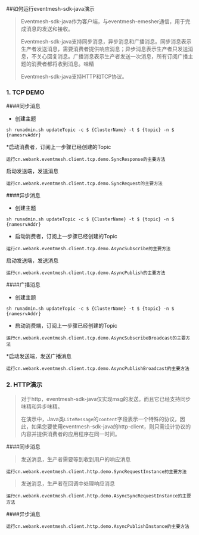 ##如何运行eventmesh-sdk-java演示

> Eventmesh-sdk-java作为客户端，与eventmesh-emesher通信，用于完成消息的发送和接收。
>
> Eventmesh-sdk-java支持同步消息，异步消息和广播消息。同步消息表示生产者发送消息，需要消费者提供响应消息；异步消息表示生产者只发送消息，不关心回复消息。广播消息表示生产者发送一次消息，所有订阅广播主题的消费者都将收到消息。味精
>
> Eventmesh-sdk-java支持HTTP和TCP协议。


### 1. TCP DEMO

####同步消息

- 创建主题

```
sh runadmin.sh updateTopic -c $ {ClusterName} -t $ {topic} -n $ {namesrvAddr}
```



*启动消费者，订阅上一步骤已经创建的Topic

```
运行cn.webank.eventmesh.client.tcp.demo.SyncResponse的主要方法
```



启动发送端，发送消息

```
运行cn.webank.eventmesh.client.tcp.demo.SyncRequest的主要方法
```



####异步消息

- 创建主题

```
sh runadmin.sh updateTopic -c $ {ClusterName} -t $ {topic} -n $ {namesrvAddr}
```



- 启动消费者，订阅上一步骤已经创建的Topic

```
运行cn.webank.eventmesh.client.tcp.demo.AsyncSubscribe的主要方法
```



启动发送端，发送消息

```
运行cn.webank.eventmesh.client.tcp.demo.AsyncPublish的主要方法
```



####广播消息

- 创建主题

```
sh runadmin.sh updateTopic -c $ {ClusterName} -t $ {topic} -n $ {namesrvAddr}
```



- 启动消费端，订阅上一步骤已经创建的Topic

```
运行cn.webank.eventmesh.client.tcp.demo.AsyncSubscribeBroadcast的主要方法
```



*启动发送端，发送广播消息

```
运行cn.webank.eventmesh.client.tcp.demo.AsyncPublishBroadcast的主要方法
```

### 2. HTTP演示

>对于http，eventmesh-sdk-java仅实现msg的发送。而且它已经支持同步味精和异步味精。
>
>在演示中，Java类`LiteMessage`的`content`字段表示一个特殊的协议，因此，如果您要使用eventmesh-sdk-java的http-client，则只需设计协议的内容并提供消费者的应用程序在同一时间。



####同步消息

>发送消息，生产者需要等到收到用户的响应消息

```
运行cn.webank.eventmesh.client.http.demo.SyncRequestInstance的主要方法
```



>发送消息，生产者在回调中处理响应消息

```
运行cn.webank.eventmesh.client.http.demo.AsyncSyncRequestInstance的主要方法
```



####异步消息

```
运行cn.webank.eventmesh.client.http.demo.AsyncPublishInstance的主要方法
```